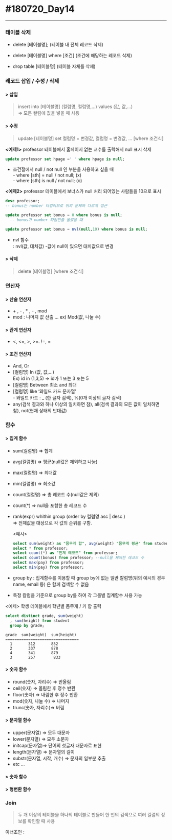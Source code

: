# #180720_Day14
***

### 테이블 삭제
 - delete [테이블명];  (테이블 내 전체 레코드 삭제) <br>

 - delete [테이블명] where [조건] (조건에 해당하는 레코드 삭제) <br>

 - drop table [테이블명]  (테이블 자체를 삭제)

### 레코드 삽입 / 수정 / 삭제

#### > **삽입**
 >  insert into [테이블명] (컬럼명, 컬럼명,...) values (값, 값,...)
 <br> => 모든 컬럼에 값을 넣을 때 사용

#### > **수정**
> update [테이블명] set 컬럼명 = 변경값, 컬럼명 = 변경값, ... [where 조건식]

**<예제1>** professor 테이블에서 홈페이지 없는 교수들 출력해서 null 표시 삭제
  ~~~sql
  update professor set hpage =' ' where hpage is null;
  ~~~

  - 조건절에서 null / not null 인 부분을 사용하고 싶을 때
  <br> - where [sth] = null / not null; (x)  <br> - where [sth] is null / not null; (o)  


**<예제2>** professor 테이블에서 보너스가 null 처리 되어있는 사람들을 10으로 표시
  ~~~sql
  desc professor;
  -- bonus는 number 타입이므로 위의 문제와 다르게 접근

  update professor set bonus = 0 where bonus is null;   
    -- bonus가 number 타입인줄 몰랐을 때

  update professor set bonus = nvl(null,10) where bonus is null;
  ~~~

  - nvl 함수
<br> : nvl(값, 대치값) -값에 null이 있으면 대치값으로 변경

#### > **삭제**
> delete [테이블명] [where 조건식]


### 연산자

#### > 산술 연산자
- \+ , - , * , - , mod
- mod : 나머지 값 산출 ... ex) Mod(값, 나눌 수)

#### > 관계 연산자
- <, <=, >, >=. !=, =

#### > 조건 연산자
- And, Or
- [컬럼명] In (값, 값,...)
<br> Ex) id in (1,3,5) => id가 1 또는 3 또는 5
- [컬럼명] Between 최소 and 최대
- [컬럼명] like ‘와일드 카드 문자열’
<br> - 와일드 카드 : _ (한 글자 검색), %(0개 이상의 글자 검색)
- any(검색 결과와 하나 이상의 일치하면 참), all(검색 결과의 모든 값이 일치하면 참), not(현재 상태의 반대값)


### 함수

#### > 집계 함수
- sum(컬럼명) => 합계
- avg(컬럼명) => 평균(null값은 제외하고 나눔)
- max(컬럼명) => 최대값
- min(컬럼명) => 최소값
- count(컬럼명) => 총 레코드 수(null값은 제외)
- count(\*) => null을 포함한 총 레코드 수
- rank(expr) whithin group (order by 컬럼명 asc | desc )
  <br> => 전체값을 대상으로 각 값의 순위를 구함.


  <예시>
  ~~~SQL
  select sum(weight) as "몸무게 합", avg(weight) "몸무게 평균" from student;
  select * from professor;
  select count(*) as "전체 레코드" from professor;
  select count(bonus) from professor; --null을 제외한 레코드 수
  select max(pay) from professor;
  select min(pay) from professor;
  ~~~

- group by : 집계함수를 이용할 때 group by에 없는 일반 칼럼명(위의 예시의 경우 name, email 등) 은 함께 검색할 수 없음
- 특정 칼럼을 기준으로 group by를 하여 각 그룹별 집계함수 사용 가능


<예제> 학생 테이블에서 학년별 몸무게 / 키 합 출력
~~~sql
select distinct grade, sum(weight)
  , sum(height) from student
  group by grade;
~~~

~~~
grade  sum(weight)  sum(height)
================================
  1	      312     	852
  2	      337     	878
  4	      341     	879
  3	      257	     833
~~~

#### > 숫자 함수
  - round(숫자, 자리수) => 반올림
  - ceil(숫자) => 올림한 후 정수 반환
  - floor(숫자) => 내림한 후 정수 반환
  - mod(숫자, 나눌 수) => 나머지
  - trunc(숫자, 자리수)=> 버림

#### > 문자열 함수
- upper(문자열) => 모두 대문자
- lower(문자열) => 모두 소문자
- initcap(문자열)=> 단어의 첫글자 대문자로 표현
- length(문자열) => 문자열의 길이
- substr(문자열, 시작, 개수) => 문자의 일부분 추출
- etc ...

#### > 숫자 함수

#### > 형변환 함수

### Join
> 두 개 이상의 테이블을 하나의 테이블로 만들어 한 번의 검색으로 여러 컬럼의 정보를 확인할 때 사용

이너조인 :
